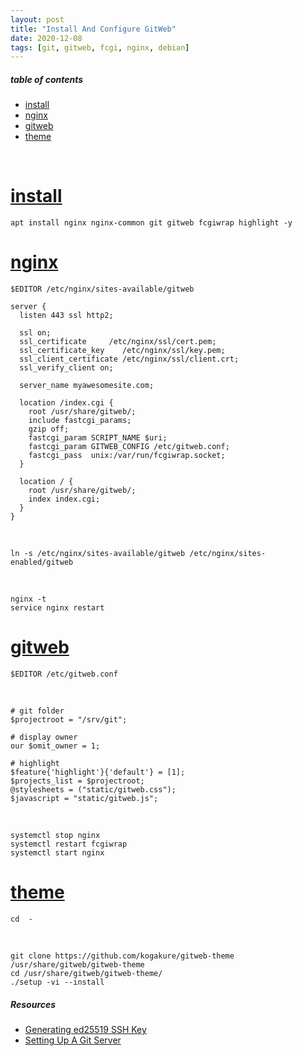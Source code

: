 ```yaml
---
layout: post
title: "Install And Configure GitWeb"
date: 2020-12-08
tags: [git, gitweb, fcgi, nginx, debian] 
---
```


##### table of contents
- [install](#install)
- [nginx](#nginx)
- [gitweb](#gitweb)
- [theme](#theme)

<br />

# [install](#install)

```
apt install nginx nginx-common git gitweb fcgiwrap highlight -y
```

# [nginx](#nginx)

```
$EDITOR /etc/nginx/sites-available/gitweb
```

<nr />

```
server {
  listen 443 ssl http2;

  ssl on;
  ssl_certificate     /etc/nginx/ssl/cert.pem;
  ssl_certificate_key    /etc/nginx/ssl/key.pem;
  ssl_client_certificate /etc/nginx/ssl/client.crt;
  ssl_verify_client on;

  server_name myawesomesite.com;

  location /index.cgi {
    root /usr/share/gitweb/;
    include fastcgi_params;
    gzip off;
    fastcgi_param SCRIPT_NAME $uri;
    fastcgi_param GITWEB_CONFIG /etc/gitweb.conf;
    fastcgi_pass  unix:/var/run/fcgiwrap.socket;
  }

  location / {
    root /usr/share/gitweb/;
    index index.cgi;
  }
}
```

<br />

```
ln -s /etc/nginx/sites-available/gitweb /etc/nginx/sites-enabled/gitweb
```

<br />

```
nginx -t
service nginx restart
```

# [gitweb](#gitweb)

```
$EDITOR /etc/gitweb.conf
```

<br />

```
# git folder
$projectroot = "/srv/git";

# display owner
our $omit_owner = 1; 

# highlight
$feature{'highlight'}{'default'} = [1];
$projects_list = $projectroot;
@stylesheets = ("static/gitweb.css");
$javascript = "static/gitweb.js";
```

<br />

```
systemctl stop nginx 
systemctl restart fcgiwrap 
systemctl start nginx
```

# [theme](#theme)

```
cd  -
```

<br />

```
git clone https://github.com/kogakure/gitweb-theme /usr/share/gitweb/gitweb-theme
cd /usr/share/gitweb/gitweb-theme/
./setup -vi --install
```

##### Resources
- [Generating ed25519 SSH Key](https://robertmarshall.xyz/generating-ed25519-ssh-key)
- [Setting Up A Git Server](https://robertmarshall.xyz/setting-up-a-git-server)

